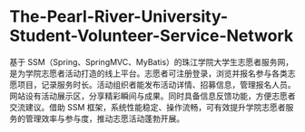 # The-Pearl-River-University-Student-Volunteer-Service-Network
基于 SSM（Spring、SpringMVC、MyBatis）的珠江学院大学生志愿者服务网，是为学院志愿者活动打造的线上平台。志愿者可注册登录，浏览并报名参与各类志愿项目，记录服务时长。活动组织者能发布活动详情、招募信息，管理报名人员。网站设有活动展示区，分享精彩瞬间与成果。同时具备信息反馈功能，方便志愿者交流建议。借助 SSM 框架，系统性能稳定、操作流畅，可有效提升学院志愿者服务的管理效率与参与度，推动志愿活动蓬勃开展。 
